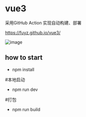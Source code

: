 # vue3
采用GitHub Action 实现自动构建、部署

https://fuyz.github.io/vue3/

![image](https://user-images.githubusercontent.com/21302802/118791950-c4863880-b8c9-11eb-9f33-676479e94249.png)

## how to start
- npm install

 #本地启动
 
- npm run dev
 
 #打包
 
- npm run build
